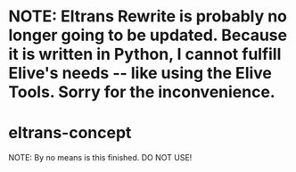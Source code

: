 # NOTE: Eltrans Rewrite is probably no longer going to be updated. Because it is written in Python, I cannot fulfill Elive's needs -- like using the Elive Tools. Sorry for the inconvenience.
# eltrans-concept
NOTE: By no means is this finished. DO NOT USE!
